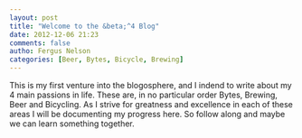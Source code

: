 ```yaml
---
layout: post
title: "Welcome to the &beta;^4 Blog"
date: 2012-12-06 21:23
comments: false
autho: Fergus Nelson
categories: [Beer, Bytes, Bicycle, Brewing]
---
```

<p>
This is my first venture into the blogosphere, and I indend to write about my 4 main passions in life. These are, in no particular order Bytes, Brewing, Beer and Bicycling. As I strive for greatness and excellence in each of these areas I will be documenting my progress here. So follow along and maybe we can learn something together.
<p>


